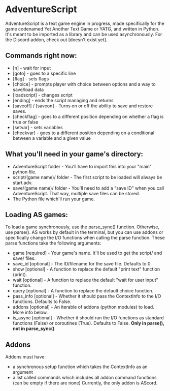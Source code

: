 # AdventureScript
AdventureScript is a text game engine in progress, made specifically for the game codenamed Yet Another Text Game or YATG, and written in Python. It's meant to be imported as a library and can be used asynchronously.
For the Discord addon, check out [doesn't exist yet].

## Commands right now:
- [n] - wait for input
- [goto] - goes to a specific line
- [flag] - sets flags
- [choice] - prompts player with choice between options and a way to save/load data
- [loadscript] - changes script
- [ending] - ends the script managing and returns
- [saveoff] / [saveon] - Turns on or off the ability to save and restore saves.
- [checkflag] - goes to a different position depending on whether a flag is true or false
- [setvar] - sets variables
- [checkvar] - goes to a different position depending on a conditional between a variable and a given value

## What you'll need in your game's directory:
 - AdventureScript folder - You'll have to import this into your "main" python file.
 - script/(game name)/ folder - The first script to be loaded will always be start.adv.
 - save/(game name)/ folder - You'll need to add a "save ID" when you call AdventureScript. That way, multiple save files can be stored.
 - The Python file which'll run your game.

## Loading AS games:
To load a game synchronously, use the parse_sync() function. Otherwise, use parse().
AS works by default in the terminal, but you can use addons or specifically change the I/O functions when calling the parse function.
These parse functions take the following arguments:
 - game [required] - Your game's name. It'll be used to get the script/ and save/ files.
 - save_id [optional] - The ID/filename for the save file. Defaults to 0.
 - show [optional] - A function to replace the default "print text" function (print).
 - wait [optional] - A function to replace the default "wait for user input" function.
 - query [optional] - A function to replace the default choice function.
 - pass_info [optional] - Whether it should pass the ContextInfo to the I/O functions. Defaults to False.
 - addons [optional] - An iterable of addons (python modules) to load. More info below.
 - is_async [optional] - Whether it should run the I/O functions as standard functions (False) or coroutines (True). Defaults to False. **Only in parse(), not in parse_sync()**

## Addons
Addons must have:
 - a synchronous setup function which takes the ContextInfo as an argument
 - a list called commands which includes all addon command functions (can be empty if there are none)
 Currently, the only addon is AScord.